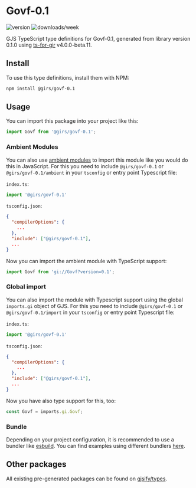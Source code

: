 
# Govf-0.1

![version](https://img.shields.io/npm/v/@girs/govf-0.1)
![downloads/week](https://img.shields.io/npm/dw/@girs/govf-0.1)


GJS TypeScript type definitions for Govf-0.1, generated from library version 0.1.0 using [ts-for-gir](https://github.com/gjsify/ts-for-gir) v4.0.0-beta.11.


## Install

To use this type definitions, install them with NPM:
```bash
npm install @girs/govf-0.1
```

## Usage

You can import this package into your project like this:
```ts
import Govf from '@girs/govf-0.1';
```

### Ambient Modules

You can also use [ambient modules](https://github.com/gjsify/ts-for-gir/tree/main/packages/cli#ambient-modules) to import this module like you would do this in JavaScript.
For this you need to include `@girs/govf-0.1` or `@girs/govf-0.1/ambient` in your `tsconfig` or entry point Typescript file:

`index.ts`:
```ts
import '@girs/govf-0.1'
```

`tsconfig.json`:
```json
{
  "compilerOptions": {
    ...
  },
  "include": ["@girs/govf-0.1"],
  ...
}
```

Now you can import the ambient module with TypeScript support: 

```ts
import Govf from 'gi://Govf?version=0.1';
```

### Global import

You can also import the module with Typescript support using the global `imports.gi` object of GJS.
For this you need to include `@girs/govf-0.1` or `@girs/govf-0.1/import` in your `tsconfig` or entry point Typescript file:

`index.ts`:
```ts
import '@girs/govf-0.1'
```

`tsconfig.json`:
```json
{
  "compilerOptions": {
    ...
  },
  "include": ["@girs/govf-0.1"],
  ...
}
```

Now you have also type support for this, too:

```ts
const Govf = imports.gi.Govf;
```

### Bundle

Depending on your project configuration, it is recommended to use a bundler like [esbuild](https://esbuild.github.io/). You can find examples using different bundlers [here](https://github.com/gjsify/ts-for-gir/tree/main/examples).

## Other packages

All existing pre-generated packages can be found on [gjsify/types](https://github.com/gjsify/types).

